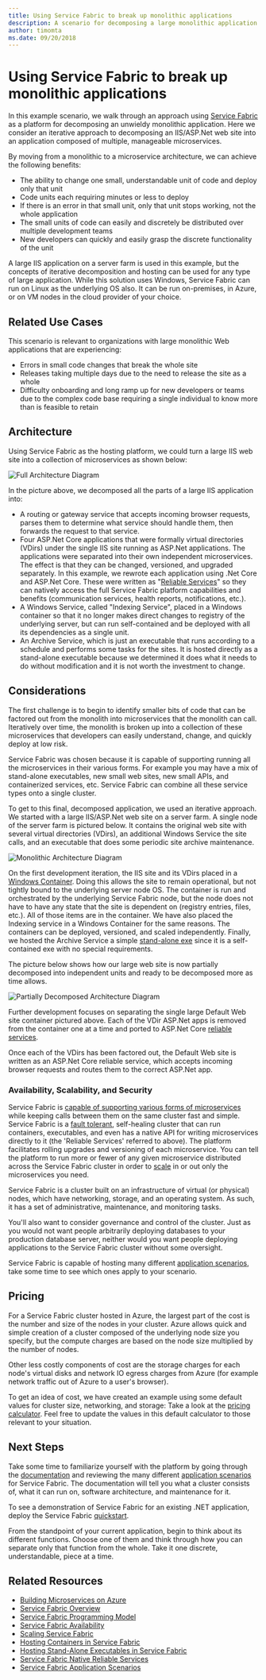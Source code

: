 ```yaml
---
title: Using Service Fabric to break up monolithic applications
description: A scenario for decomposing a large monolithic application into microservices
author: timomta
ms.date: 09/20/2018
---
```

# Using Service Fabric to break up monolithic applications

In this example scenario, we walk through an approach using [Service Fabric](/azure/service-fabric/service-fabric-overview) as a platform for decomposing an unwieldy monolithic application.  Here we consider an iterative approach to decomposing an IIS/ASP.Net web site into an application composed of multiple, manageable microservices.

By moving from a monolithic to a microservice architecture, we can achieve the following benefits:

- The ability to change one small, understandable unit of code and deploy only that unit
- Code units each requiring minutes or less to deploy
- If there is an error in that small unit, only that unit stops working, not the whole application
- The small units of code can easily and discretely be distributed over multiple development teams
- New developers can quickly and easily grasp the discrete functionality of the unit

A large IIS application on a server farm is used in this example, but the concepts of iterative decomposition and hosting can be used for any type of large application. While this solution uses Windows, Service Fabric can run on Linux as the underlying OS also. It can be run on-premises, in Azure, or on VM nodes in the cloud provider of your choice.

## Related Use Cases

This scenario is relevant to organizations with large monolithic Web applications that are experiencing:

- Errors in small code changes that break the whole site
- Releases taking multiple days due to the need to release the site as a whole
- Difficulty onboarding and long ramp up for new developers or teams due to the complex code base requiring a single individual to know more than is feasible to retain

## Architecture

Using Service Fabric as the hosting platform, we could turn a large IIS web site into a collection of microservices as shown below:

![Full Architecture Diagram](./media/service-fabric-microservices/clip_image002.png)

In the picture above, we decomposed all the parts of a large IIS application into:

- A routing or gateway service that accepts incoming browser requests, parses them to determine what service should handle them, then forwards the request to that service.
- Four ASP.Net Core applications that were formally virtual directories (VDirs) under the single IIS site running as ASP.Net applications. The applications were separated into their own independent microservices. The effect is that they can be changed, versioned, and upgraded separately. In this example, we rewrote each application using .Net Core and ASP.Net Core. These were written as "[Reliable Services](/azure/service-fabric/service-fabric-reliable-services-introduction)" so they can natively access the full Service Fabric platform capabilities and benefits (communication services, health reports, notifications, etc.).
- A Windows Service, called "Indexing Service", placed in a Windows container so that it no longer makes direct changes to registry of the underlying server, but can run self-contained and be deployed with all its dependencies as a single unit.
- An Archive Service, which is just an executable that runs according to a schedule and performs some tasks for the sites. It is hosted directly as a stand-alone executable because we determined it does what it needs to do without modification and it is not worth the investment to change.

## Considerations

The first challenge is to begin to identify smaller bits of code that can be factored out from the monolith into microservices that the monolith can call. Iteratively over time, the monolith is broken up into a collection of these microservices that developers can easily understand, change, and quickly deploy at low risk.

Service Fabric was chosen because it is capable of supporting running all the microservices in their various forms. For example you may have a mix of stand-alone executables, new small web sites, new small APIs, and containerized services, etc. Service Fabric can combine all these service types onto a single cluster.

To get to this final, decomposed application, we used an iterative approach. We started with a large IIS/ASP.Net web site on a server farm. A single node of the server farm is pictured below. It contains the original web site with several virtual directories (VDirs), an additional Windows Service the site calls, and an executable that does some periodic site archive maintenance.

![Monolithic Architecture Diagram](./media/service-fabric-microservices/clip_image004.png)

On the first development iteration, the IIS site and its VDirs placed in a [Windows Container](/azure/service-fabric/service-fabric-containers-overview). Doing this allows the site to remain operational, but not tightly bound to the underlying server node OS. The container is run and orchestrated by the underlying Service Fabric node, but the node does not have to have any state that the site is dependent on (registry entries, files, etc.). All of those items are in the container. We have also placed the Indexing service in a Windows Container for the same reasons. The containers can be deployed, versioned, and scaled independently. Finally, we hosted the Archive Service a simple [stand-alone exe](/azure/service-fabric/service-fabric-guest-executables-introduction) since it is a self-contained exe with no special requirements.

The picture below shows how our large web site is now partially decomposed into independent units and ready to be decomposed more as time allows.

![Partially Decomposed Architecture Diagram](./media/service-fabric-microservices/clip_image006.png)

Further development focuses on separating the single large Default Web site container pictured above. Each of the VDir ASP.Net apps is removed from the container one at a time and ported to ASP.Net Core [reliable services](/azure/service-fabric/service-fabric-reliable-services-introduction).

Once each of the VDirs has been factored out, the Default Web site is written as an ASP.Net Core reliable service, which accepts incoming browser requests and routes them to the correct ASP.Net app.

### Availability, Scalability, and Security

Service Fabric is [capable of supporting various forms of microservices](/azure/service-fabric/service-fabric-choose-framework) while keeping calls between them on the same cluster fast and simple. Service Fabric is a [fault tolerant](/azure/service-fabric/service-fabric-availability-services), self-healing cluster that can run containers, executables, and even has a native API for writing microservices directly to it (the 'Reliable Services' referred to above). The platform facilitates rolling upgrades and versioning of each microservice. You can tell the platform to run more or fewer of any given microservice distributed across the Service Fabric cluster in order to [scale](/azure/service-fabric/service-fabric-concepts-scalability) in or out only the microservices you need.

Service Fabric is a cluster built on an infrastructure of virtual (or physical) nodes, which have networking, storage, and an operating system. As such, it has a set of administrative, maintenance, and monitoring tasks.

You'll also want to consider governance and control of the cluster. Just as you would not want people arbitrarily deploying databases to your production database server, neither would you want people deploying applications to the Service Fabric cluster without some oversight.

Service Fabric is capable of hosting many different [application scenarios](/azure/service-fabric/service-fabric-application-scenarios), take some time to see which ones apply to your scenario.

## Pricing

For a Service Fabric cluster hosted in Azure, the largest part of the cost is the number and size of the nodes in your cluster. Azure allows quick and simple creation of a cluster composed of the underlying node size you specify, but the compute charges are based on the node size multiplied by the number of nodes.

Other less costly components of cost are the storage charges for each node's virtual disks and network IO egress charges from Azure (for example network traffic out of Azure to a user's browser).

To get an idea of cost, we have created an example using some default values for cluster size, networking, and storage: Take a look at the [pricing calculator](https://azure.com/e/52dea096e5844d5495a7b22a9b2ccdde). Feel free to update the values in this default calculator to those relevant to your situation.

## Next Steps

Take some time to familiarize yourself with the platform by going through the [documentation](/azure/service-fabric/service-fabric-overview) and reviewing the many different [application scenarios](/azure/service-fabric/service-fabric-application-scenarios) for Service Fabric. The documentation will tell you what a cluster consists of, what it can run on, software architecture, and maintenance for it.

To see a demonstration of Service Fabric for an existing .NET application, deploy the Service Fabric [quickstart](/azure/service-fabric/service-fabric-quickstart-dotnet).

From the standpoint of your current application, begin to think about its different functions. Choose one of them and think through how you can separate only that function from the whole. Take it one discrete, understandable, piece at a time.

## Related Resources

- [Building Microservices on Azure](/azure/architecture/microservices/)
- [Service Fabric Overview](/azure/service-fabric/service-fabric-overview)
- [Service Fabric Programming Model](/azure/service-fabric/service-fabric-choose-framework)
- [Service Fabric Availability](/azure/service-fabric/service-fabric-availability-services)
- [Scaling Service Fabric](/azure/service-fabric/service-fabric-concepts-scalability)
- [Hosting Containers in Service Fabric](/azure/service-fabric/service-fabric-containers-overview)
- [Hosting Stand-Alone Executables in Service Fabric](/azure/service-fabric/service-fabric-guest-executables-introduction)
- [Service Fabric Native Reliable Services](/azure/service-fabric/service-fabric-reliable-services-introduction)
- [Service Fabric Application Scenarios](/azure/service-fabric/service-fabric-application-scenarios)